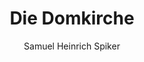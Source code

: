 ---
image: /assets/images/spiker/13a.jpg
author: Samuel Heinrich Spiker
artist: 
engraver: 
title: "Die Domkirche"
subtitle: 
tags:
  - Church
layout: post
---